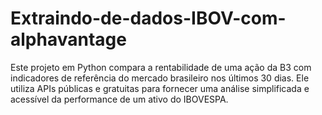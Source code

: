 # Extraindo-de-dados-IBOV-com-alphavantage
Este projeto em Python compara a rentabilidade de uma ação da B3 com indicadores de referência do mercado brasileiro nos últimos 30 dias. Ele utiliza APIs públicas e gratuitas para fornecer uma análise simplificada e acessível da performance de um ativo do IBOVESPA.
